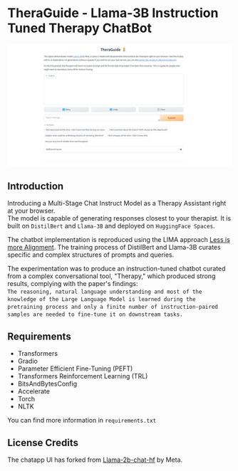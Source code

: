 # TheraGuide - Llama-3B Instruction Tuned Therapy ChatBot
![screenshot](assets/chatbotui.jpg)

## Introduction
Introducing a Multi-Stage Chat Instruct Model as a Therapy Assistant right at your browser. <br> The model is capable of generating responses closest to your therapist. It is built on `DistilBert` and `Llama-3B` and deployed on `HuggingFace Spaces`.  <br>

The chatbot implementation is reproduced using the LIMA approach [Less is more Alignment](https://arxiv.org/abs/2305.11206). The training process of DistilBert and Llama-3B curates specific and complex structures of prompts and queries. <br>

The experimentation was to produce an instruction-tuned chatbot curated from a complex conversational tool, "Therapy," which produced strong results, complying with the paper's findings: <br>
`The reasoning, natural language understanding and most of the knowledge of the Large Language Model is learned during the pretraining process and only a finite number of instruction-paired samples are needed to fine-tune it on downstream tasks.` 

## Requirements
- Transformers
- Gradio
- Parameter Efficient Fine-Tuning (PEFT)
- Transformers Reinforcement Learning (TRL)
- BitsAndBytesConfig
- Accelerate
- Torch
- NLTK

You can find more information in `requirements.txt`

## License Credits
The chatapp UI has forked from [Llama-2b-chat-hf](https://huggingface.co/meta-llama/Llama-2-7b-chat-hf) by Meta. 
